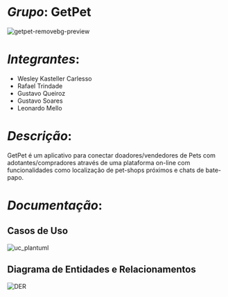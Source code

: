 # <i>Grupo</i>: <b>GetPet</b>
![getpet-removebg-preview](https://user-images.githubusercontent.com/66074743/170592167-fdaf4e60-fc53-4d9e-84e4-584a58c8b0e8.png)

# <i>Integrantes</i>:
* Wesley Kasteller Carlesso
* Rafael Trindade
* Gustavo Queiroz
* Gustavo Soares
* Leonardo Mello

# <i>Descrição</i>:
GetPet é um aplicativo para conectar doadores/vendedores de Pets com adotantes/compradores através de uma plataforma on-line com funcionalidades como localização de pet-shops próximos e chats de bate-papo.

# <i>Documentação</i>:
## Casos de Uso
![uc_plantuml](https://user-images.githubusercontent.com/65633281/177869211-fa93fb5e-68ee-40e3-a7f1-f0f6d0c90bbd.png)

## Diagrama de Entidades e Relacionamentos
![DER](https://user-images.githubusercontent.com/65633281/177865626-c5df5e5f-1352-4f7e-b96f-c55be8562aac.png)
